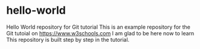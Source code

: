 # hello-world
Hello World repository for Git tutorial
This is an example repository for the Git tutoial on https://www.w3schools.com
I am glad to be here now to learn
This repository is built step by step in the tutorial.
